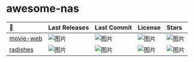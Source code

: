 # awesome-nas

| 🔗 | Last Releases | Last Commit |License | Stars |
|:--------|:---------|:--------|:--------|:--------|
| [movie-web](https://github.com/movie-web/movie-web) | ![图片](https://img.shields.io/github/last-commit/movie-web/movie-web "图片title")  | ![图片](https://img.shields.io/github/release-date/movie-web/movie-web "图片title")  |  ![图片](https://img.shields.io/github/license/movie-web/movie-web "图片title") |![图片](https://img.shields.io/github/stars/movie-web/movie-web "这是图片title")|
| [radishes](https://github.com/radishes-music/radishes) | ![图片](https://img.shields.io/github/last-commit/radishes-music/radishes "图片title")  | ![图片](https://img.shields.io/github/release-date/radishes-music/radishes "图片title")  |  ![图片](https://img.shields.io/github/license/radishes-music/radishes "图片title") |![图片](https://img.shields.io/github/stars/movie-web/movie-web "这是图片title")|
